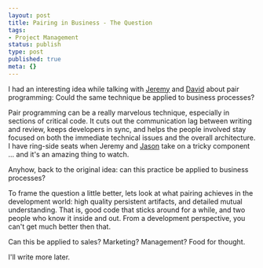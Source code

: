 ```yaml
---
layout: post
title: Pairing in Business - The Question
tags:
- Project Management
status: publish
type: post
published: true
meta: {}
---
```

I had an interesting idea while talking with <a href="http://jvoorhis.com/" target="_blank">Jeremy</a> and <a href="http://david.planetargon.us/" target="_blank">David</a> about pair programming:  Could the same technique be applied to business processes?

Pair programming can be a really marvelous technique, especially in sections of critical code.  It cuts out the communication lag between writing and review, keeps developers in sync, and helps the people involved stay focused on both the immediate technical issues and the overall architecture.  I have ring-side seats when Jeremy and <a href="http://blog.jasonwatkins.net/" target="_blank">Jason</a> take on a tricky component ... and it's an amazing thing to watch.

Anyhow, back to the original idea:  can this practice be applied to business processes?

To frame the question a little better, lets look at what pairing achieves in the development world:  high quality persistent artifacts, and detailed mutual understanding.  That is, good code that sticks around for a while, and two people who know it inside and out.  From a development perspective, you can't get much better then that.

Can this be applied to sales?  Marketing?  Management?  Food for thought.

I'll write more later.
